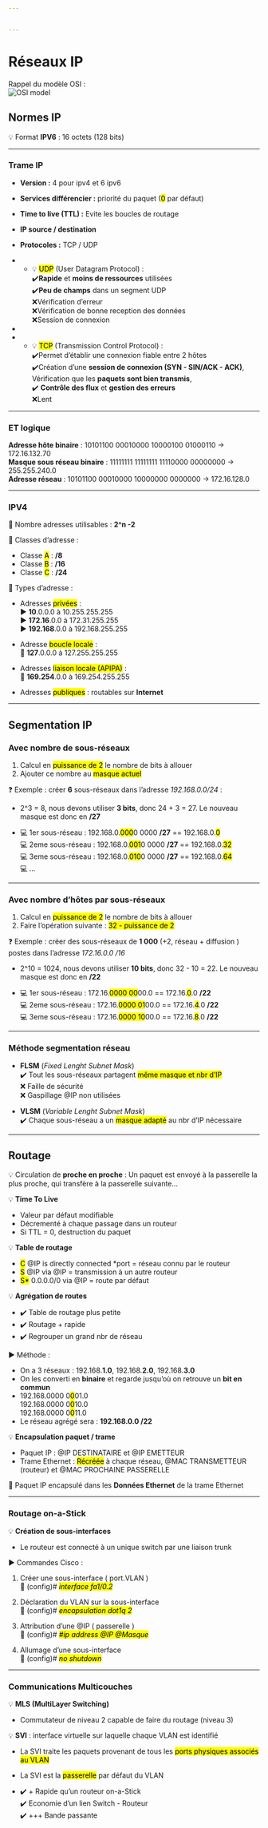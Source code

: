 ```yaml
---


---
```


<h1 id="réseaux-ip">Réseaux IP</h1>
<p>Rappel du modèle OSI :<br>
<img src="https://upload.wikimedia.org/wikipedia/commons/thumb/8/8d/OSI_Model_v1.svg/langfr-495px-OSI_Model_v1.svg.png" alt="OSI model"></p>
<h2 id="normes-ip">Normes IP</h2>
<p>💡 Format <strong>IPV6</strong> : 16 octets (128 bits)</p>
<hr>
<h3 id="trame-ip">Trame IP</h3>
<ul>
<li>
<p><strong>Version :</strong> 4 pour ipv4 et 6 ipv6</p>
</li>
<li>
<p><strong>Services différencier :</strong> priorité du paquet (<mark>0</mark> par défaut)</p>
</li>
<li>
<p><strong>Time to live (TTL) :</strong> Evite les boucles de routage</p>
</li>
<li>
<p><strong>IP source / destination</strong></p>
</li>
<li>
<p><strong>Protocoles :</strong> TCP / UDP</p>
</li>
<li>
<ul>
<li>💡 <mark>UDP</mark> (User Datagram Protocol) :<br>
✔️<strong>Rapide</strong> et <strong>moins de ressources</strong> utilisées<br>
✔️<strong>Peu de champs</strong> dans un segment UDP<br>
❌Vérification d’erreur<br>
❌Vérification de bonne reception des données<br>
❌Session de connexion</li>
</ul>
</li>
<li></li>
<li>
<ul>
<li>💡 <mark>TCP</mark> (Transmission Control Protocol) :	<br>
✔️Permet d’établir une connexion fiable entre 2 hôtes<br>
✔️Création d’une <strong>session de connexion (SYN - SIN/ACK - ACK)</strong>, Vérification que les <strong>paquets sont bien transmis</strong>,<br>
✔️ <strong>Contrôle des flux</strong> et <strong>gestion des erreurs</strong><br>
❌Lent</li>
</ul>
</li>
</ul>
<hr>
<h3 id="et-logique">ET logique</h3>
<p><strong>Adresse hôte binaire</strong> : 10101100 00010000 10000100 01000110 -&gt; 172.16.132.70<br>
<strong>Masque sous réseau binaire</strong> : 11111111 11111111 11110000 00000000 -&gt; 255.255.240.0<br>
<strong>Adresse réseau</strong> : 10101100 00010000 10000000 0000000 -&gt; 172.16.128.0</p>
<hr>
<h3 id="ipv4">IPV4</h3>
<p>📍 Nombre adresses utilisables : <strong>2^n -2</strong></p>
<p>📍 Classes d’adresse :</p>
<ul>
<li>Classe <mark>A</mark> : <strong>/8</strong></li>
<li>Classe <mark>B</mark> : <strong>/16</strong></li>
<li>Classe <mark>C</mark> : <strong>/24</strong></li>
</ul>
<p>📍 Types d’adresse :</p>
<ul>
<li>
<p>Adresses <mark>privées</mark> :<br>
▶️ <strong>10</strong>.0.0.0 à 10.255.255.255<br>
▶️ <strong>172.16</strong>.0.0 à 172.31.255.255<br>
▶️ <strong>192.168</strong>.0.0 à 192.168.255.255</p>
</li>
<li>
<p>Adresse <mark>boucle locale</mark> :<br>
🔄 <strong>127</strong>.0.0.0 à 127.255.255.255</p>
</li>
<li>
<p>Adresses <mark>liaison locale (APIPA)</mark> :<br>
🔂 <strong>169.254</strong>.0.0 à 169.254.255.255</p>
</li>
<li>
<p>Adresses <mark>publiques</mark> : routables sur <strong>Internet</strong></p>
</li>
</ul>
<hr>
<h2 id="segmentation-ip">Segmentation IP</h2>
<h3 id="avec-nombre-de-sous-réseaux">Avec nombre de sous-réseaux</h3>
<ol>
<li>Calcul en <mark>puissance de 2</mark> le nombre de bits à allouer</li>
<li>Ajouter ce nombre au <mark>masque actuel</mark></li>
</ol>
<p>❓ Exemple : créer <strong>6</strong> sous-réseaux dans l’adresse <em>192.168.0.0/24</em> :</p>
<ul>
<li>
<p>2^3 = 8, nous devons utiliser <strong>3 bits</strong>, donc 24 + 3 = 27. Le nouveau masque est donc en <strong>/27</strong></p>
</li>
<li>
<p>💻 1er sous-réseau : 192.168.0.<mark>000</mark>0 0000 <strong>/27</strong> == 192.168.0.<mark>0</mark><br>
💻 2eme sous-réseau : 192.168.0.<mark>001</mark>0 0000 <strong>/27</strong> == 192.168.0.<mark>32</mark><br>
💻 3eme sous-réseau : 192.168.0.<mark>010</mark>0 0000 <strong>/27</strong> == 192.168.0.<mark>64</mark><br>
💻 …</p>
</li>
</ul>
<hr>
<h3 id="avec-nombre-dhôtes-par-sous-réseaux">Avec nombre d’hôtes par sous-réseaux</h3>
<ol>
<li>Calcul en <mark>puissance de 2</mark> le nombre de bits à allouer</li>
<li>Faire l’opération suivante : <mark>32 - puissance de 2</mark></li>
</ol>
<p>❓ Exemple : créer des sous-réseaux de <strong>1 000</strong> (+2, réseau + diffusion ) postes dans l’adresse <em>172.16.0.0 /16</em></p>
<ul>
<li>
<p>2^10 = 1024, nous devons utiliser <strong>10 bits</strong>, donc 32 - 10 = 22. Le nouveau masque est donc en <strong>/22</strong></p>
</li>
<li>
<p>💻 1er sous-réseau : 172.16.<mark>0000 00</mark>00.0 == 172.16.<mark>0</mark>.0 <strong>/22</strong><br>
💻 2eme sous-réseau : 172.16.<mark>0000 01</mark>00.0 == 172.16.<mark>4</mark>.0 <strong>/22</strong><br>
💻 3eme sous-réseau : 172.16.<mark>0000 10</mark>00.0 == 172.16.<mark>8</mark>.0 <strong>/22</strong></p>
</li>
</ul>
<hr>
<h3 id="méthode-segmentation-réseau">Méthode segmentation réseau</h3>
<ul>
<li>
<p><strong>FLSM</strong> (<em>Fixed Lenght Subnet Mask</em>)<br>
✔️ Tout les sous-réseaux partagent <mark>même masque et nbr d’IP</mark><br>
❌ Faille de sécurité<br>
❌ Gaspillage @IP non utilisées</p>
</li>
<li>
<p><strong>VLSM</strong> (<em>Variable Lenght Subnet Mask</em>)<br>
✔️ Chaque sous-réseau a un <mark>masque adapté</mark> au nbr d’IP nécessaire</p>
</li>
</ul>
<hr>
<h2 id="routage">Routage</h2>
<p>💡 Circulation de <strong>proche en proche</strong> : Un paquet est envoyé à la passerelle la plus proche, qui transfère à la passerelle suivante…</p>
<p>💡 <strong>Time To Live</strong></p>
<ul>
<li>Valeur par défaut modifiable</li>
<li>Décrementé à chaque passage dans un routeur</li>
<li>Si TTL = 0, destruction du paquet</li>
</ul>
<p>💡 <strong>Table de routage</strong></p>
<ul>
<li><mark>C</mark> @IP is directly connected *port = réseau connu par le routeur</li>
<li><mark>S</mark> @IP via @IP = transmission à un autre routeur</li>
<li><mark>S*</mark> 0.0.0.0/0 via @IP = route par défaut</li>
</ul>
<p>💡 <strong>Agrégation de routes</strong></p>
<ul>
<li>✔️ Table de routage plus petite</li>
<li>✔️ Routage + rapide</li>
<li>✔️ Regrouper un grand nbr de réseau</li>
</ul>
<p>▶️ Méthode :</p>
<ul>
<li>On a 3 réseaux : 192.168.<strong>1.0</strong>, 192.168.<strong>2.0</strong>, 192.168.<strong>3.0</strong></li>
<li>On les converti en <strong>binaire</strong> et regarde jusqu’où on retrouve un <strong>bit en commun</strong></li>
<li>192.168.0000 0<mark>0</mark>01.0<br>
192.168.0000 0<mark>0</mark>10.0<br>
192.168.0000 0<mark>0</mark>11.0</li>
<li>Le réseau agrégé sera : <strong>192.168.0.0 /22</strong></li>
</ul>
<p>💡 <strong>Encapsulation paquet / trame</strong></p>
<ul>
<li>Paquet IP : @IP DESTINATAIRE et @IP EMETTEUR</li>
<li>Trame Ethernet : <mark>Récréée</mark> à chaque réseau, @MAC TRANSMETTEUR (routeur) et @MAC PROCHAINE PASSERELLE</li>
</ul>
<p>🔴 Paquet IP encapsulé dans les <strong>Données Ethernet</strong> de la      trame Ethernet</p>
<hr>
<h3 id="routage-on-a-stick">Routage on-a-Stick</h3>
<p>💡 <strong>Création de sous-interfaces</strong></p>
<ul>
<li>Le routeur est connecté à un unique switch par une liaison trunk</li>
</ul>
<p>▶️ Commandes Cisco :</p>
<ol>
<li>
<p>Créer une sous-interface ( port.VLAN )<br>
📄 (config)# <mark><em>interface fa1/0.2</em></mark></p>
</li>
<li>
<p>Déclaration du VLAN sur la sous-interface<br>
📄 (config)# <mark><em>encapsulation dot1q 2</em></mark></p>
</li>
<li>
<p>Attribution d’une @IP ( passerelle )<br>
📄 (config)# <mark><em>#ip address @IP @Masque</em></mark></p>
</li>
<li>
<p>Allumage d’une sous-interface<br>
📄 (config)# <mark><em>no shutdown</em></mark></p>
</li>
</ol>
<hr>
<h3 id="communications-multicouches">Communications Multicouches</h3>
<p>💡 <strong>MLS (MultiLayer Switching)</strong></p>
<ul>
<li>Commutateur de niveau 2 capable de faire du routage (niveau 3)</li>
</ul>
<p>💡  <strong>SVI</strong> :  interface virtuelle sur laquelle chaque VLAN est identifié</p>
<ul>
<li>
<p>La SVI traite les paquets provenant de tous les <mark>ports physiques associés au VLAN</mark></p>
</li>
<li>
<p>La SVI est la <mark>passerelle</mark> par défaut du VLAN</p>
</li>
<li>
<p>✔️ + Rapide qu’un routeur on-a-Stick<br>
✔️ Economie d’un lien Switch - Routeur<br>
✔️ +++ Bande passante</p>
</li>
</ul>

